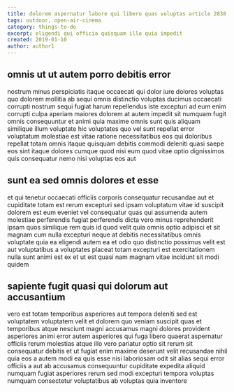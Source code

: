 ```yaml
---
title: dolorem aspernatur labore qui libero quas voluptas article 2838
tags: outdoor, open-air-cinema
category: things-to-do
excerpt: eligendi qui officia quisquam illo quia impedit
created: 2019-01-10
author: author1
---
```


## omnis ut ut autem porro debitis error

nostrum minus perspiciatis itaque occaecati qui dolor iure dolores voluptas quo dolorem mollitia ab sequi omnis distinctio voluptas ducimus occaecati corrupti nostrum sequi fugiat harum repellendus iste excepturi ad eum enim corrupti culpa aperiam maiores dolorem at autem impedit sit numquam fugit omnis consequuntur et animi quia maxime omnis sunt quis aliquam similique illum voluptate hic voluptates quo vel sunt repellat error voluptatum molestiae est vitae ratione necessitatibus eos qui doloribus repellat totam omnis itaque quisquam debitis commodi deleniti quasi saepe eos sint itaque dolores cumque quod nisi eum quod vitae optio dignissimos quis consequatur nemo nisi voluptas eos aut

## sunt ea sed omnis dolores et esse

et qui tenetur occaecati officiis corporis consequatur recusandae aut et cupiditate totam est rerum excepturi sed ipsam voluptatum vitae id suscipit dolorem est eum eveniet vel consequatur quas qui assumenda autem molestiae perferendis fugiat perferendis dicta vero minus reprehenderit ipsam quos similique rem quis id quod velit quia omnis optio adipisci et sit magnam cum nulla excepturi neque at debitis necessitatibus omnis voluptate quia ea eligendi autem ea et odio quo distinctio possimus velit est aut voluptatibus a voluptates placeat totam excepturi est exercitationem nulla sunt animi est ex et ut est quasi nam magnam vitae incidunt sit modi quidem

## sapiente fugit quasi qui dolorum aut accusantium

vero est totam temporibus asperiores aut tempora deleniti sed est voluptatem voluptatem velit et dolorem quo veniam suscipit quas et temporibus atque nesciunt magni accusamus magni dolores provident asperiores animi error autem asperiores qui fuga libero quaerat aspernatur officiis rerum molestias atque illo vero pariatur optio sit rerum sit consequatur debitis et ut fugiat enim maxime deserunt velit recusandae nihil quia eos a autem modi ea quis esse nisi laboriosam odit sit alias sequi error officiis a aut ab accusamus consequuntur cupiditate expedita aliquid numquam fugiat asperiores rerum sed modi excepturi tempora voluptas numquam consectetur voluptatibus ab voluptas quia inventore
